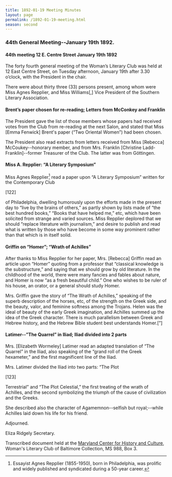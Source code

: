 ```yaml
---
title: 1892-01-19 Meeting Minutes
layout: page
permalink: /1892-01-19-meeting.html
season: second
---
```

### 44th General Meeting--January 19th 1892.

#### 44th meeting 12 E. Centre Street January 19th 1892

The forty fourth general meeting of the Woman’s Literary Club was held at 12 East Centre Street, on Tuesday afternoon, January 19th after 3.30 o’clock, with the President in the chair.

There were about thirty three (33) persons present, among whom were Miss Agnes Repplier, and Miss Williams[,] Vice President of the Southern Literary Association.

#### Brent’s paper chosen for re-reading; Letters from McConkey and Franklin

The President gave the list of those members whose papers had received votes from the Club from re-reading at the next Salon, and stated that Miss [Emma Fenwick] Brent's paper (“Two Oriental Women”) had been chosen.

The President also read extracts from letters received from Miss [Rebecca] McCoukey--honorary member, and from Mrs. Franklin [Christine Ladd-Franklin]--former Treasurer of the Club. The latter was from Göttingen.

#### Miss A. Repplier: “A Literary Symposium”

Miss Agnes Repplier[^1-12_01] read a paper upon “A Literary Symposium” written for the Contemporary Club

[^1-12_01]: Essayist Agnes Repplier (1855-1950), born in Philadelphia, was prolific and widely published and syndicated during a 50-year career.  

[122]

of Philadelphia, dwelling humorously upon the efforts made in the present day to “live by the brains of others,” as partly shown by lists made of “the best hundred books,” “Books that have helped me,” etc, which have been solicited from strange and varied sources. Miss Repplier deplored that we should “replace literature with journalism,” and desire to publish and read what is written by those who have become in some way prominent rather than that which is in itself solid.

#### Griffin on “Homer”; “Wrath of Achilles”

After thanks to Miss Repplier for her paper, Mrs. [Rebecca] Griffin read an article upon “Homer” quoting from a professor that “classical knowledge is the substructure,” and saying that we should grow by old literature. In the childhood of the world, there were many fancies and fables about nature, and Homer is now “as a fresh beautiful child.” One who wishes to be ruler of his house, an orator, or a general should study Homer.

Mrs. Griffin gave the story of “The Wrath of Achilles,” speaking of the superb description of the horses, etc, of the strength on the Greek side, and the beauty, valor, and feminine softness among the Trojans. Helen was the ideal of beauty of the early Greek imagination, and Achilles summed up the idea of the Greek character. There is much parallelism between Greek and Hebrew history, and the Hebrew Bible student best understands Homer.[”]

#### Latimer--”The Quarrel” in Iliad; Iliad divided into 2 parts

Mrs. [Elizabeth Wormeley] Latimer read an adapted translation of “The Quarrel” in the Iliad, also speaking of the “grand roll of the Greek hexameter,” and the first magnificent line of the Iliad.

Mrs. Latimer divided the Iliad into two parts: “The Plot

[123]

Terrestrial” and “The Plot Celestial,” the first treating of the wrath of Achilles, and the second symbolizing the triumph of the cause of civilization and the Greeks.

She described also the character of Agamemnon--selfish but royal;--while Achilles laid down his life for his friend.

Adjourned.

Eliza Ridgely
Secretary.

Transcribed document held at the [Maryland Center for History and Culture](http://mdhs.org/), Woman's Literary Club of Baltimore Collection, MS 988, Box 3. 